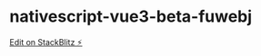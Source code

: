 # nativescript-vue3-beta-fuwebj

[Edit on StackBlitz ⚡️](https://stackblitz.com/edit/nativescript-vue3-beta-knv97p)